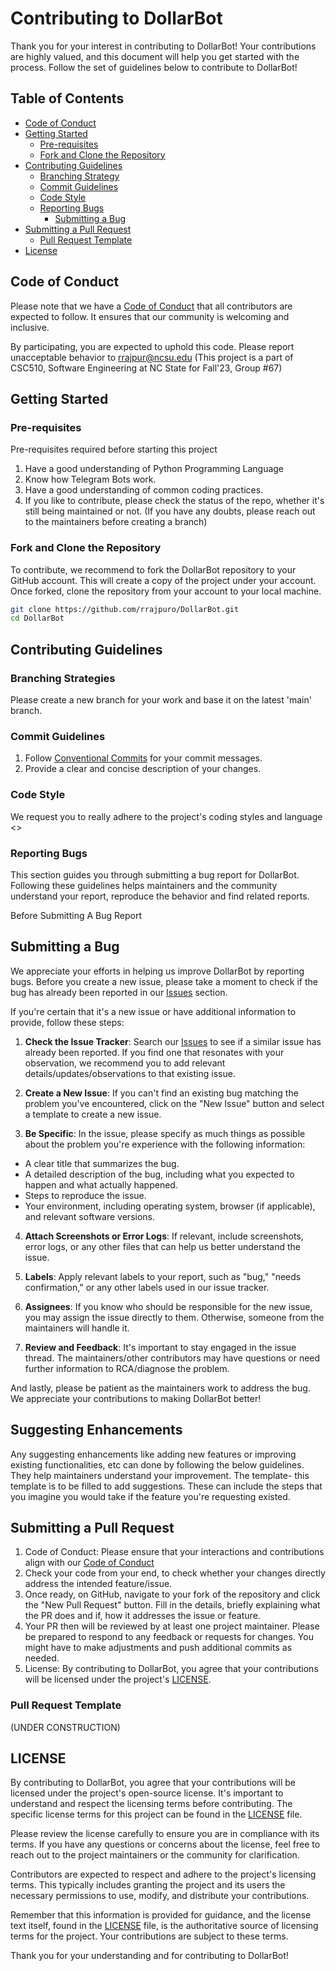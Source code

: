 # Contributing to DollarBot

Thank you for your interest in contributing to DollarBot! Your contributions are highly valued, and this document will help you get started with the process.
Follow the set of guidelines below to contribute to DollarBot!

## Table of Contents

- [Code of Conduct](#code-of-conduct)
- [Getting Started](#getting-started)
  - [Pre-requisites](#pre-requisites)
  - [Fork and Clone the Repository](#fork-and-clone-the-repository)
- [Contributing Guidelines](#contributing-guidelines)
  - [Branching Strategy](#branching-strategy)
  - [Commit Guidelines](#commit-guidelines)
  - [Code Style](#code-style)
  - [Reporting Bugs](#reporting-bugs)
    - [Submitting a Bug](#submitting-a-bug)
- [Submitting a Pull Request](#submitting-a-pull-request)
  - [Pull Request Template](#pull-request-template)
- [License](#license)

## Code of Conduct

Please note that we have a [Code of Conduct](CODE_OF_CONDUCT.md) that all contributors are expected to follow. It ensures that our community is welcoming and inclusive.

By participating, you are expected to uphold this code. Please report unacceptable behavior to rrajpur@ncsu.edu
(This project is a part of CSC510, Software Engineering at NC State for Fall'23, Group #67)

## Getting Started

### Pre-requisites

Pre-requisites required before starting this project
1. Have a good understanding of Python Programming Language
2. Know how Telegram Bots work.
3. Have a good understanding of common coding practices.
4. If you like to contribute, please check the status of the repo, whether it's still being maintained or not.
    (If you have any doubts, please reach out to the maintainers before creating a branch)

### Fork and Clone the Repository

To contribute, we recommend to fork the DollarBot repository to your GitHub account. This will create a copy of the project under your account.
Once forked, clone the repository from your account to your local machine.
```bash
git clone https://github.com/rrajpuro/DollarBot.git
cd DollarBot
```
## Contributing Guidelines

### Branching Strategies

Please create a new branch for your work and base it on the latest 'main' branch.

### Commit Guidelines
1. Follow [Conventional Commits](https://www.conventionalcommits.org/en/v1.0.0/) for your commit messages.
2. Provide a clear and concise description of your changes.

### Code Style
We request you to really adhere to the project's coding styles and language <>

### Reporting Bugs

This section guides you through submitting a bug report for DollarBot.
Following these guidelines helps maintainers and the community understand your report, reproduce the behavior and find related reports.

Before Submitting A Bug Report

## Submitting a Bug

We appreciate your efforts in helping us improve DollarBot by reporting bugs. Before you create a new issue, please take a moment to check if the bug has already been reported in our [Issues](https://github.com/rrajpuro/DollarBot/issues) section.

If you're certain that it's a new issue or have additional information to provide, follow these steps:

1. **Check the Issue Tracker**: Search our [Issues](https://github.com/rrajpuro/DollarBot/issues) to see if a similar issue has already been reported. If you find one that resonates with your observation, we recommend you to add relevant details/updates/observations to that existing issue.

2. **Create a New Issue**: If you can't find an existing bug matching the problem you've encountered, click on the "New Issue" button and select a template to create a new issue.

3. **Be Specific**: In the issue, please specify as much things as possible about the problem you're experience with the following information:
  - A clear title that summarizes the bug.
  - A detailed description of the bug, including what you expected to happen and what actually happened.
  - Steps to reproduce the issue.
  - Your environment, including operating system, browser (if applicable), and relevant software versions.

4. **Attach Screenshots or Error Logs**: If relevant, include screenshots, error logs, or any other files that can help us better understand the issue.

5. **Labels**: Apply relevant labels to your report, such as "bug," "needs confirmation," or any other labels used in our issue tracker.

6. **Assignees**: If you know who should be responsible for the new issue, you may assign the issue directly to them. Otherwise, someone from the maintainers will handle it.

7. **Review and Feedback**: It's important to stay engaged in the issue thread. The maintainers/other contributors may have questions or need further information to RCA/diagnose the problem.

And lastly, please be patient as the maintainers work to address the bug.
We appreciate your contributions to making DollarBot better!

## Suggesting Enhancements
Any suggesting enhancements like adding new features or improving existing functionalities, etc can done by following the below guidelines. They help maintainers understand your improvement. The template- this template is to be filled to add suggestions. These can include the steps that you imagine you would take if the feature you're requesting existed.

## Submitting a Pull Request

1. Code of Conduct: Please ensure that your interactions and contributions align with our [Code of Conduct](#code-of-conduct)
2. Check your code from your end, to check whether your changes directly address the intended feature/issue.
3. Once ready, on GitHub, navigate to your fork of the repository and click the "New Pull Request" button. Fill in the details, briefly explaining what the PR does and if, how it addresses the issue or feature.
4. Your PR then will be reviewed by at least one project maintainer. Please be prepared to respond to any feedback or requests for changes. You might have to make adjustments and push additional commits as needed.
5. License: By contributing to DollarBot, you agree that your contributions will be licensed under the project's [LICENSE](LICENSE.md).

### Pull Request Template
(UNDER CONSTRUCTION)

## LICENSE

By contributing to DollarBot, you agree that your contributions will be licensed under the project's open-source license. It's important to understand and respect the licensing terms before contributing. The specific license terms for this project can be found in the [LICENSE](LICENSE.md) file.

Please review the license carefully to ensure you are in compliance with its terms. If you have any questions or concerns about the license, feel free to reach out to the project maintainers or the community for clarification.

Contributors are expected to respect and adhere to the project's licensing terms. This typically includes granting the project and its users the necessary permissions to use, modify, and distribute your contributions.

Remember that this information is provided for guidance, and the license text itself, found in the [LICENSE](LICENSE) file, is the authoritative source of licensing terms for the project. Your contributions are subject to these terms.

Thank you for your understanding and for contributing to DollarBot!